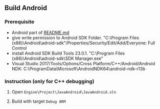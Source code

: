 ﻿Build Android
-------------------

### Prerequisite

  * Android part of [README.md](README.md)
  * give write permission to Android SDK Folder. "C:\Program Files (x86)\Android\adroid-sdk"/Properties/Security/Edit/Add/Everyone: Full Control
  * install Android SDK Build Tools 23.0.1. "C:\Program Files (x86)\Android\adroid-sdk\SDK Manager.exe"
  * Visual Studio 2017/Tools/Options/Cross Platform/C++/Android/Android NDK: C:\ProgramData\Microsoft\AndroidNDK64\android-ndk-r13b

### Instruction (only for C++ debugging)

  1. Open `Engine\Project\JavaAndroid\JavaAndroid.sln`

  2. Build with target `Debug ARM`

